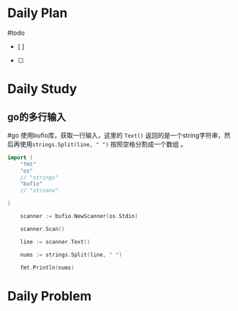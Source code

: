 # Daily Plan
#todo
- [ ] 
- [ ] 
# Daily Study
## go的多行输入
#go
使用bufio库，获取一行输入，这里的 `Text()` 返回的是一个string字符串，然后再使用`strings.Split(line, " ")` 按照空格分割成一个数组 。
```go
import (
    "fmt"
    "os"
    // "strings"
    "bufio"
    // "strconv"

)

    scanner := bufio.NewScanner(os.Stdin)

    scanner.Scan()

    line := scanner.Text()

    nums := strings.Split(line, " ")

    fmt.Println(nums)
```
# Daily Problem